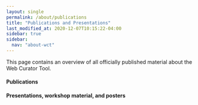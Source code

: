```yaml
---
layout: single
permalink: /about/publications
title: "Publications and Presentations"
last_modified_at: 2020-12-07T10:15:22-04:00
sidebar: true
sidebar:
  nav: "about-wct"
---
```


This page contains an overview of all officially published material about the Web Curator Tool.

#### Publications

#### Presentations, workshop material, and posters